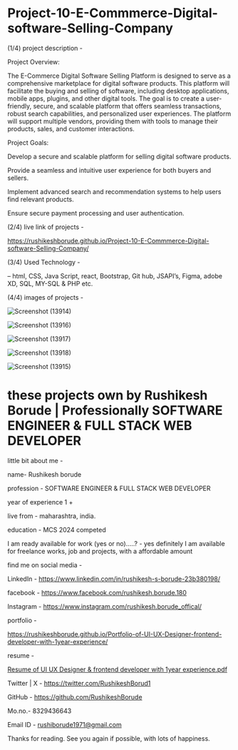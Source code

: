 # Project-10-E-Commmerce-Digital-software-Selling-Company


(1/4)  project description - 

Project Overview:

The E-Commerce Digital Software Selling Platform is designed to serve as a comprehensive marketplace for digital software products. This platform will facilitate the buying and selling of software, including desktop applications, mobile apps, plugins, and other digital tools. The goal is to create a user-friendly, secure, and scalable platform that offers seamless transactions, robust search capabilities, and personalized user experiences. The platform will support multiple vendors, providing them with tools to manage their products, sales, and customer interactions.

Project Goals:

Develop a secure and scalable platform for selling digital software products.

Provide a seamless and intuitive user experience for both buyers and sellers.

Implement advanced search and recommendation systems to help users find relevant products.

Ensure secure payment processing and user authentication.


(2/4)  live link of projects - 


https://rushikeshborude.github.io/Project-10-E-Commmerce-Digital-software-Selling-Company/



(3/4)  Used Technology - 

– html, CSS, Java Script, react, Bootstrap, Git hub, JSAPI’s, Figma, adobe XD, SQL, MY-SQL & PHP etc.


(4/4)  images of projects - 


![Screenshot (13914)](https://github.com/RushikeshBorude/Project-10-E-Commmerce-Digital-software-Selling-Company/assets/86228914/00ed58bb-1d3b-4a94-b754-2c32e08bd00d)


![Screenshot (13916)](https://github.com/RushikeshBorude/Project-10-E-Commmerce-Digital-software-Selling-Company/assets/86228914/bd7b4172-f316-4c25-9c77-99e6d38274aa)



![Screenshot (13917)](https://github.com/RushikeshBorude/Project-10-E-Commmerce-Digital-software-Selling-Company/assets/86228914/ba1c6f50-52fe-4c9f-9f55-a9d50c0081a7)


![Screenshot (13918)](https://github.com/RushikeshBorude/Project-10-E-Commmerce-Digital-software-Selling-Company/assets/86228914/40cf8867-5bde-40c5-9d4e-02f403c439c7)



![Screenshot (13915)](https://github.com/RushikeshBorude/Project-10-E-Commmerce-Digital-software-Selling-Company/assets/86228914/b3cb35fd-2ac1-488c-9092-67b75c8efbde)




# these projects own by Rushikesh Borude | Professionally SOFTWARE ENGINEER & FULL STACK WEB DEVELOPER


little bit about me - 

name- Rushikesh borude

profession - SOFTWARE ENGINEER & FULL STACK WEB DEVELOPER

year of experience 1 +

live from - maharashtra, india.

education - MCS 2024 competed

I am ready available for work (yes or no).....?  -  yes definitely I am available for freelance works, job and projects, with a affordable amount



find me on social media - 

LinkedIn -  https://www.linkedin.com/in/rushikesh-s-borude-23b380198/ 

facebook -  https://www.facebook.com/rushikesh.borude.180 

Instagram - https://www.instagram.com/rushikesh.borude_offical/

portfolio   -   

 https://rushikeshborude.github.io/Portfolio-of-UI-UX-Designer-frontend-developer-with-1year-experience/


resume - 



[Resume of UI UX Designer & frontend developer with 1year experience.pdf](https://github.com/user-attachments/files/15759248/Resume.of.UI.UX.Designer.frontend.developer.with.1year.experience.pdf)


Twitter | X - https://twitter.com/RushikeshBorud1 

GitHub -  https://github.com/RushikeshBorude 

Mo.no.- 8329436643


Email ID - rushiborude1971@gmail.com


Thanks for reading. See you again if possible, with lots of happiness.


